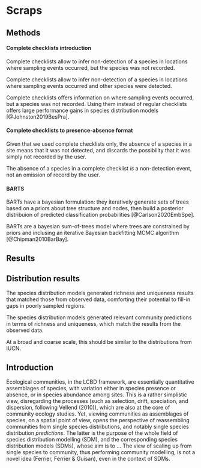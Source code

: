 # Scraps

## Methods

#### Complete checklists introduction

Complete checklists allow to infer non-detection of a species in locations
where sampling events occurred, but the species was not recorded.

Complete checklists allow to infer non-detection of a species in locations
where sampling events occurred and other species were detected.

Complete checklists offers information on where sampling events occurred, but
a species was not recorded. Using them instead of regular checklists offers
large performance gains in species distribution models [@Johnston2019BesPra].

#### Complete checklists to presence-absence format

Given that we used complete checklists only, the absence of a species in a
site means that it was not detected, and discards the possibility that it was
simply not recorded by the user. 

The absence of a species in a complete checklist _is_ a non-detection event,
not an omission of record by the user.

#### BARTS

BARTs have a bayesian formulation: they iteratively generate sets of trees based
on a priors about tree structure and nodes, then build a posterior distribuion
of predicted classification probabilities [@Carlson2020EmbSpe]. 

BARTs are a bayesian sum-of-trees model where trees are constrained by priors
and inclusing an iterative Bayesian backfitting MCMC algorithm
[@Chipman2010BarBay]. 

## Results

## Distribution results

The species distribution models generated richness and uniqueness results that
matched those from observed data, comforting their potential to fill-in gaps in
poorly sampled regions. 

The species distribution models generated relevant community predictions in
terms of richness and uniqueness, which match the results from the
observed data.

At a broad and coarse scale, this should be similar to the distributions from
IUCN.

## Introduction

Ecological communities, in the LCBD framework, are essentially quantitative
assemblages of species, with variation either in species presence or absence, or
in species abundance among sites. This is a rather simplistic view, disregarding
the processes (such as selection, drift, speciation, and dispersion, following
Vellend (2010)), which are also at the core of community ecology studies. Yet,
viewing communities as assemblages of species, on a spatial point of view, opens
the perspective of reassembling communities from single species distributions,
and notably single species distribution _predictions_. The latter is the purpose
of the whole field of species distribution modelling (SDM), and the
corresponding species distribution models (SDMs), whose aim is to ... The view
of scaling up from single species to community, thus performing community
modelling, is not a novel idea (Ferrier, Ferrier & Guisan), even in the context
of SDMs. 